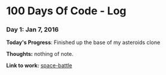 # 100 Days Of Code - Log

### Day 1: Jan 7, 2016

**Today's Progress**: Finished up the base of my asteroids clone

**Thoughts:** nothing of note.

**Link to work:** [space-battle](https://github.com/ashcatmeowmeow/space-battle)
